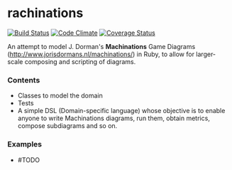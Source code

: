rachinations
====================

[![Build Status](https://travis-ci.org/queirozfcom/rachinations.svg?branch=new_main_loop)](https://travis-ci.org/queirozfcom/rachinations)
[![Code Climate](https://codeclimate.com/github/queirozfcom/rachinations.png)](https://codeclimate.com/github/queirozfcom/rachinations)
[![Coverage Status](https://coveralls.io/repos/queirozfcom/rachinations/badge.png?branch=new_main_loop)](https://coveralls.io/r/queirozfcom/rachinations?branch=new_main_loop)

An attempt to model J. Dorman's **Machinations** Game Diagrams (http://www.jorisdormans.nl/machinations/) in Ruby, to allow for larger-scale composing and scripting of diagrams.

### Contents

- Classes to model the domain
- Tests
- A simple DSL (Domain-specific language) whose objective is to enable anyone to write Machinations diagrams, run them, obtain metrics, compose subdiagrams and so on.

### Examples

- #TODO

